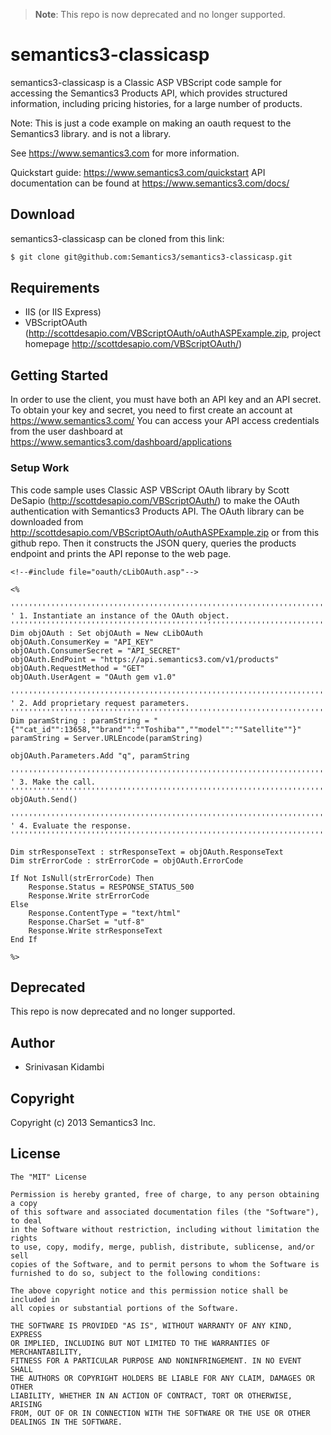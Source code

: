 >**Note**: This repo is now deprecated and no longer supported. 

# semantics3-classicasp 

semantics3-classicasp is a Classic ASP VBScript code sample for accessing the Semantics3 Products API, which provides structured information, including pricing histories, for a large number of products.

Note: This is just a code example on making an oauth request to the Semantics3 library. and is not a library.

See https://www.semantics3.com for more information.

Quickstart guide: https://www.semantics3.com/quickstart
API documentation can be found at https://www.semantics3.com/docs/

## Download

semantics3-classicasp can be cloned from this link:
```bash
$ git clone git@github.com:Semantics3/semantics3-classicasp.git
```

## Requirements

* IIS (or IIS Express)
* VBScriptOAuth (http://scottdesapio.com/VBScriptOAuth/oAuthASPExample.zip, project homepage http://scottdesapio.com/VBScriptOAuth/)

## Getting Started

In order to use the client, you must have both an API key and an API secret. To obtain your key and secret, you need to first create an account at
https://www.semantics3.com/
You can access your API access credentials from the user dashboard at https://www.semantics3.com/dashboard/applications

### Setup Work

This code sample uses Classic ASP VBScript OAuth library by Scott DeSapio (http://scottdesapio.com/VBScriptOAuth/) to make the OAuth authentication with Semantics3 Products API. The OAuth library can be downloaded from http://scottdesapio.com/VBScriptOAuth/oAuthASPExample.zip or from this github repo.
Then it constructs the JSON query, queries the products endpoint and prints the API reponse to the web page.


```vbscript
<!--#include file="oauth/cLibOAuth.asp"-->

<%
    
'''''''''''''''''''''''''''''''''''''''''''''''''''''''''''''''''''''''''''''''
' 1. Instantiate an instance of the OAuth object.
'''''''''''''''''''''''''''''''''''''''''''''''''''''''''''''''''''''''''''''''
Dim objOAuth : Set objOAuth = New cLibOAuth
objOAuth.ConsumerKey = "API_KEY"
objOAuth.ConsumerSecret = "API_SECRET"
objOAuth.EndPoint = "https://api.semantics3.com/v1/products"
objOAuth.RequestMethod = "GET"
objOAuth.UserAgent = "OAuth gem v1.0"

'''''''''''''''''''''''''''''''''''''''''''''''''''''''''''''''''''''''''''''''
' 2. Add proprietary request parameters.
'''''''''''''''''''''''''''''''''''''''''''''''''''''''''''''''''''''''''''''''
Dim paramString : paramString = "{""cat_id"":13658,""brand"":""Toshiba"",""model"":""Satellite""}"
paramString = Server.URLEncode(paramString)

objOAuth.Parameters.Add "q", paramString

'''''''''''''''''''''''''''''''''''''''''''''''''''''''''''''''''''''''''''''''
' 3. Make the call.
'''''''''''''''''''''''''''''''''''''''''''''''''''''''''''''''''''''''''''''''
objOAuth.Send()

'''''''''''''''''''''''''''''''''''''''''''''''''''''''''''''''''''''''''''''''
' 4. Evaluate the response.
'''''''''''''''''''''''''''''''''''''''''''''''''''''''''''''''''''''''''''''''

Dim strResponseText : strResponseText = objOAuth.ResponseText
Dim strErrorCode : strErrorCode = objOAuth.ErrorCode

If Not IsNull(strErrorCode) Then
    Response.Status = RESPONSE_STATUS_500
    Response.Write strErrorCode
Else
    Response.ContentType = "text/html"
    Response.CharSet = "utf-8"
    Response.Write strResponseText
End If

%>
```

## Deprecated

This repo is now deprecated and no longer supported. 

## Author

* Srinivasan Kidambi

## Copyright

Copyright (c) 2013 Semantics3 Inc.

## License

    The "MIT" License
    
    Permission is hereby granted, free of charge, to any person obtaining a copy
    of this software and associated documentation files (the "Software"), to deal
    in the Software without restriction, including without limitation the rights
    to use, copy, modify, merge, publish, distribute, sublicense, and/or sell
    copies of the Software, and to permit persons to whom the Software is
    furnished to do so, subject to the following conditions:
    
    The above copyright notice and this permission notice shall be included in
    all copies or substantial portions of the Software.
    
    THE SOFTWARE IS PROVIDED "AS IS", WITHOUT WARRANTY OF ANY KIND, EXPRESS
    OR IMPLIED, INCLUDING BUT NOT LIMITED TO THE WARRANTIES OF MERCHANTABILITY,
    FITNESS FOR A PARTICULAR PURPOSE AND NONINFRINGEMENT. IN NO EVENT SHALL
    THE AUTHORS OR COPYRIGHT HOLDERS BE LIABLE FOR ANY CLAIM, DAMAGES OR OTHER
    LIABILITY, WHETHER IN AN ACTION OF CONTRACT, TORT OR OTHERWISE, ARISING
    FROM, OUT OF OR IN CONNECTION WITH THE SOFTWARE OR THE USE OR OTHER
    DEALINGS IN THE SOFTWARE.

